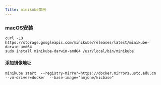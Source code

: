 ```yaml
---
Title: minikube常用
---
```




### macOS安装

```shell
curl -LO https://storage.googleapis.com/minikube/releases/latest/minikube-darwin-amd64
sudo install minikube-darwin-amd64 /usr/local/bin/minikube
```

#### 添加镜像地址

```
minikube start  --registry-mirror=https://docker.mirrors.ustc.edu.cn  --vm-driver=docker  --base-image="anjone/kicbase" 
```

